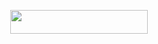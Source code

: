 
<p align="center"><a href="https://dashboard.heroku.com/new?template=https://github.com/Unofficial-Legend/SANATANI_MINI"> <img src="https://img.shields.io/badge/Deploy%20On%20Heroku-green?style=for-the-badge&logo=heroku" width="220" height="38.45"/></a></p>
